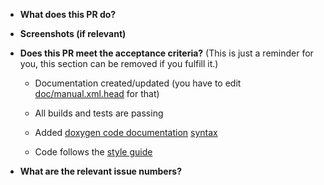 * **What does this PR do?**

* **Screenshots (if relevant)**

* **Does this PR meet the acceptance criteria?** (This is just a reminder for you,
  this section can be removed if you fulfill it.)

   - Documentation created/updated (you have to edit
     [doc/manual.xml.head](https://www.github.com/neomutt/neomutt/blob/master/doc/manual.xml.head)
     for that)

   - All builds and tests are passing

   - Added [doxygen code documentation](https://neomutt.org/dev/doxygen)
     [syntax](http://www.stack.nl/~dimitri/doxygen/manual/docblocks.html)

   - Code follows the [style guide](https://neomutt.org/dev/coding-style)

* **What are the relevant issue numbers?**
